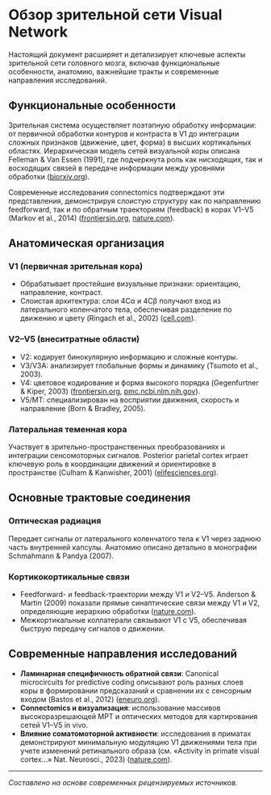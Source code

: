 # Обзор зрительной сети Visual Network

Настоящий документ расширяет и детализирует ключевые аспекты зрительной сети головного мозга, включая функциональные особенности, анатомию, важнейшие тракты и современные направления исследований.

## Функциональные особенности

Зрительная система осуществляет поэтапную обработку информации: от первичной обработки контуров и контраста в V1 до интеграции сложных признаков (движение, цвет, форма) в высших кортикальных областях. Иерархическая модель сетей визуальной коры описана Felleman & Van Essen (1991), где подчеркнута роль как нисходящих, так и восходящих связей в передаче информации между уровнями обработки ([biorxiv.org](https://www.biorxiv.org/content/10.1101/2024.02.21.581426v1.full)).

Современные исследования connectomics подтверждают эти представления, демонстрируя слоистую структуру как по направлению feedforward, так и по обратным траекториям (feedback) в корах V1–V5 (Markov et al., 2014) ([frontiersin.org](https://www.frontiersin.org/journals/neural-circuits/articles/10.3389/fncir.2024.1399571/full), [nature.com](https://www.nature.com/articles/s41467-024-53256-8)).

## Анатомическая организация

### V1 (первичная зрительная кора)

* Обрабатывает простейшие визуальные признаки: ориентацию, направление, контраст.
* Слоистая архитектура: слои 4Cα и 4Cβ получают вход из латерального коленчатого тела, обеспечивая разделение по движению и цвету (Ringach et al., 2002) ([cell.com](https://www.cell.com/cell-reports/pdf/S2211-1247%2824%2900989-6.pdf)).

### V2–V5 (внеситратные области)

* V2: кодирует бинокулярную информацию и сложные контуры.
* V3/V3A: анализирует глобальные формы и динамику (Tsumoto et al., 2003).
* V4: цветовое кодирование и форма высокого порядка (Gegenfurtner & Kiper, 2003) ([frontiersin.org](https://www.frontiersin.org/journals/neural-circuits/articles/10.3389/fncir.2024.1399571/full), [pmc.ncbi.nlm.nih.gov](https://pmc.ncbi.nlm.nih.gov/articles/PMC11048015/)).
* V5/MT: специализирован на восприятии движения, скорость и направление (Born & Bradley, 2005).

### Латеральная теменная кора

Участвует в зрительно-пространственных преобразованиях и интеграции сенсомоторных сигналов. Posterior parietal cortex играет ключевую роль в координации движений и ориентировке в пространстве (Culham & Kanwisher, 2001) ([elifesciences.org](https://elifesciences.org/articles/87736/peer-reviews)).

## Основные трактовые соединения

### Оптическая радиация

Передает сигналы от латерального коленчатого тела к V1 через заднюю часть внутренней капсулы. Анатомию описано детально в монографии Schmahmann & Pandya (2007).

### Кортикокортикальные связи

* Feedforward- и feedback-траектории между V1 и V2–V5. Anderson & Martin (2009) показали прямые синаптические связи между V1 и V2, определяющие иерархию обработки ([nature.com](https://www.nature.com/articles/s41467-024-53256-8)).
* Межкортикальные коллатерали связывают V1 с V5, обеспечивая быструю передачу сигналов о движении.

## Современные направления исследований

* **Ламинарная специфичность обратной связи**: Canonical microcircuits for predictive coding описывают роль разных слоев коры в формировании предсказаний и сравнении их с сенсорным входом (Bastos et al., 2012) ([eneuro.org](https://www.eneuro.org/content/11/3/ENEURO.0364-23.2024)).
* **Connectomics и визуализация**: использование массивов высокоразрешающей МРТ и оптических методов для картирования сетей V1–V5 in vivo.
* **Влияние соматомоторной активности**: исследования в приматах демонстрируют минимальную модуляцию V1 движениями тела при учете изменений ретинального образа (см. «Activity in primate visual cortex...» Nat. Neurosci., 2023) ([nature.com](https://www.nature.com/articles/s41593-023-01459-5)).

---

*Составлено на основе современных рецензируемых источников.*
